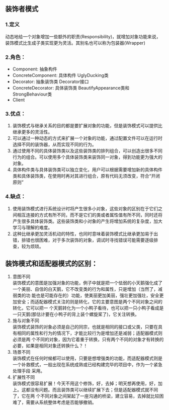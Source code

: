 ## 装饰者模式
### 1.定义
动态地给一个对象增加一些额外的职责(Responsibility)，就增加对象功能来说，装饰模式比生成子类实现更为灵活。其别名也可以称为包装器(Wrapper)
### 2.角色：
- Component: 抽象构件
- ConcreteComponent: 具体构件 UglyDucking类
- Decorator: 抽象装饰类	Decorator接口
- ConcreteDecorator: 具体装饰类  BeautifyAppearance类和StrongBehaviour类
- Client
### 3.优点：
1. 装饰模式与继承关系的目的都是要扩展对象的功能，但是装饰模式可以提供比继承更多的灵活性。
2. 可以通过一种动态的方式来扩展一个对象的功能，通过配置文件可以在运行时选择不同的装饰器，从而实现不同的行为。
3. 通过使用不同的具体装饰类以及这些装饰类的排列组合，可以创造出很多不同行为的组合。可以使用多个具体装饰类来装饰同一对象，得到功能更为强大的对象。
4. 具体构件类与具体装饰类可以独立变化，用户可以根据需要增加新的具体构件类和具体装饰类，在使用时再对其进行组合，原有代码无须改变，符合“开闭原则”
### 4.缺点：
1. 使用装饰模式进行系统设计时将产生很多小对象，这些对象的区别在于它们之间相互连接的方式有所不同，而不是它们的类或者属性值有所不同，同时还将产生很多具体装饰类。这些装饰类和小对象的产生将增加系统的复杂度，加大学习与理解的难度。
2. 这种比继承更加灵活机动的特性，也同时意味着装饰模式比继承更加易于出错，排错也很困难，对于多次装饰的对象，调试时寻找错误可能需要逐级排查，较为烦琐。
## 装饰模式和适配器模式的区别：
1. 意图不同   
	装饰模式的意图是加强对象的功能，例子中就是把一个怯弱的小天鹅强化成了一个美丽、自信的白天鹅，它不改变类的行为和属性，只是增加（当然了，减弱类的功	能也是可能存在的）功能，使美丽更加美丽，强壮更加强壮，安全更加安全；而适配器模式关注的则是转化，它的主要意图是两个不同对象之间的转化，它可以把一	个天鹅转化为一个小鸭子看待，也可以把一只小鸭子看成是一只天鹅(那估计要在小鸭子的背上装个螺旋桨了)，它关注转换。
2. 施与对象不同  
	装饰模式装饰的对象必须是自己的同宗，也就是相同的接口或父类，只要在具有相同的属性和行为的情况下，才能比较行为是增加还是减弱；适配器模式则必须是两	个不同的对象，因为它着重于转换，只有两个不同的对象才有转换的必要，如果是相同对象还转换什么？！
3. 场景不同  
	装饰模式在任何时候都可以使用，只要是想增强类的功能，而适配器模式则是一个补救模式，一般出现在系统成熟或已经构建完毕的项目中，作为一个紧急处理手段	采用。
4. 扩展性不同  
	装饰模式很容易扩展！今天不用这个修饰，好，去掉；明天想再使用，好，加上。这都没有问题。而且装饰类可以继续扩展下去；但是适配器模式就不同了，它在两	个不同对象之间架起了一座沟通的桥梁，建立容易，去掉就比较困难了，需要从系统整体考虑是否能够撤销。
